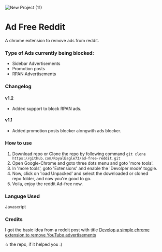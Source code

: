 ![New Project (11)](https://user-images.githubusercontent.com/34307370/95110393-8f264380-075b-11eb-9fba-16bfc5f60022.png)

# Ad Free Reddit
A chrome extension to remove ads from reddit.

### Type of Ads currently being blocked:
- Sidebar Advertisements
- Promotion posts
- RPAN Advertisements

### Changelog

#### v1.2
- Added support to block RPAN ads.

#### v1.1
- Added promotion posts blocker alongwith ads blocker.

### How to use
1. Download repo or Clone the repo by following command
	`git clone https://github.com/RoyalEagle73/ad-free-reddit.git`
2. Open Google-Chrome and goto three dots menu and goto 'more tools'.
3. In 'more tools', goto 'Extensions' and enable the 'Devolper mode' toggle.
4. Now, click on 'load Unpacked' and select the downloaded or cloned repo folder, and now you're good to go.
5. Voila, enjoy the reddit Ad-free now.

### Languge Used
Javascript

### Credits
I got the basic idea from a reddit post with title [Develop a simple chrome extension to remove YouTube advertisements](https://www.reddit.com/r/programmer/comments/j5bl7w/develop_a_simple_chrome_extension_to_remove/)

⛥ the repo, if it helped you :)

